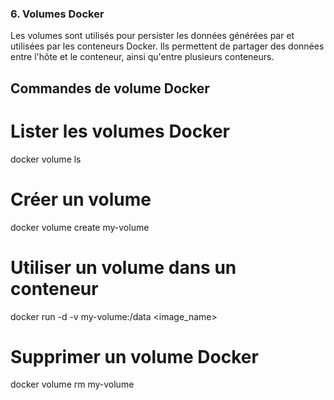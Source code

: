 ### 6. Volumes Docker

Les volumes sont utilisés pour persister les données générées par et utilisées par les conteneurs Docker. Ils permettent de partager des données entre l'hôte et le conteneur, ainsi qu'entre plusieurs conteneurs.


## Commandes de volume Docker

# Lister les volumes Docker
docker volume ls

# Créer un volume
docker volume create my-volume

# Utiliser un volume dans un conteneur
docker run -d -v my-volume:/data <image_name>

# Supprimer un volume Docker
docker volume rm my-volume

